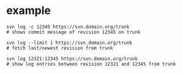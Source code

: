 # example

    svn log -c 12345 https://svn.domain.org/trunk
    # shows commit message of revision 12345 on trunk

    svn log --limit 1 https://svn.domain.org/trunk
    # fetch last/newest revision from trunk

    svn log 12321:12345 https://svn.domain.org/trunk
    # show log entries between revision 12321 and 12345 from trunk
